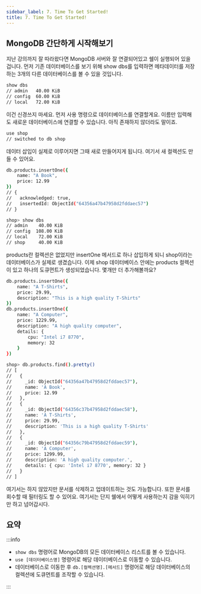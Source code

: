 ```yaml
---
sidebar_label: 7. Time To Get Started!
title: 7. Time To Get Started!
---
```


## MongoDB 간단하게 시작해보기

지난 강의까지 잘 따라왔다면 MongoDB 서버와 잘 연결되어있고 쉘이 실행되어 있을 겁니다. 먼저 기존 데이터베이스를 보기 위해 show dbs를 입력하면 메타데이터를 저장하는 3개의 다른 데이터베이스를 볼 수 있을 것입니다.

```sh
show dbs
// admin   40.00 KiB
// config  60.00 KiB
// local   72.00 KiB
```

이건 신경쓰지 마세요. 먼저 사용 명령으로 데이터베이스를 연결할게요. 이름만 입력해도 새로운 데이터베이스에 연결할 수 있습니다. 아직 존재하지 않더라도 말이죠.

```sh
use shop
// switched to db shop
```

데이터 삽입이 실제로 이루어지면 그때 새로 만들어지게 됩니다. 여기서 새 컬렉션도 만들 수 있어요.

```sh
db.products.insertOne({
    name: "A Book",
    price: 12.99
})
// {
//   acknowledged: true,
//   insertedId: ObjectId("64356a47b47958d2fddaec57")
// }

shop> show dbs
// admin    40.00 KiB
// config  108.00 KiB
// local    72.00 KiB
// shop     40.00 KiB
```

products란 컬렉션은 없었지만 insertOne 메서드로 하나 삽입하게 되니 shop이라는 데이터베이스가 실제로 생겼습니다. 이제 shop 데이터베이스 안에는 products 컬렉션이 있고 하나의 도큐먼트가 생성되었습니다. 몇개만 더 추가해볼까요?

```sh
db.products.insertOne({
    name: "A T-Shirts",
    price: 29.99,
    description: "This is a high quality T-Shirts"
})
db.products.insertOne({
    name: "A Computer",
    price: 1229.99,
    description: "A high quality computer",
    details: {
        cpu: "Intel i7 8770",
        memory: 32
    }
})

shop> db.products.find().pretty()
// [
//   {
//     _id: ObjectId("64356a47b47958d2fddaec57"),
//     name: 'A Book',
//     price: 12.99
//   },
//   {
//     _id: ObjectId("64356c37b47958d2fddaec58"),
//     name: 'A T-Shirts',
//     price: 29.99,
//     description: 'This is a high quality T-Shirts'
//   },
//   {
//     _id: ObjectId("64356c79b47958d2fddaec59"),
//     name: 'A Computer',
//     price: 1299.99,
//     description: 'A high quality computer.',
//     details: { cpu: 'Intel i7 8770', memory: 32 }
//   }
// ]
```

여기서는 하지 않았지만 문서를 삭제하고 업데이트하는 것도 가능합니다. 또한 문서를 회수할 때 필터링도 할 수 있어요. 여기서는 단지 쉘에서 어떻게 사용하는지 감을 익히기만 하고 넘어갑시다.

## 요약

:::info

-   `show dbs` 명령어로 MongoDB의 모든 데이터베이스 리스트를 볼 수 있습니다.
-   `use [데이터베이스명]` 명령어로 해당 데이터베이스로 이동할 수 있습니다.
-   데이터베이스로 이동한 후 `db.[컬렉션명].[메서드]` 명령어로 해당 데이터베이스의 컬렉션에 도큐먼트를 조작할 수 있습니다.

:::
